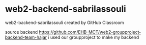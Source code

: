 # web2-backend-sabrilassouli
web2-backend-sabrilassouli created by GitHub Classroom

source backend
https://github.com/EHB-MCT/web2-groupproject-backend-team-hajar
i used our groupproject to make my backend

